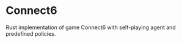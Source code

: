  # Connect6
 
 Rust implementation of game Connect6 with self-playing agent and predefined policies.